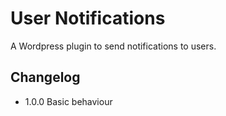# User Notifications

A Wordpress plugin to send notifications to users.

## Changelog

- 1.0.0 Basic behaviour